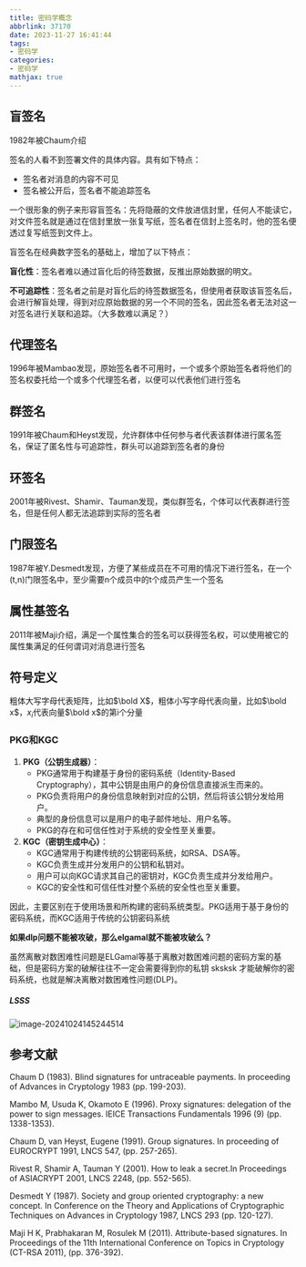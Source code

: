 ```yaml
---
title: 密码学概念
abbrlink: 37170
date: 2023-11-27 16:41:44
tags:
- 密码学
categories:
- 密码学
mathjax: true
---
```

## 盲签名

1982年被Chaum介绍

签名的人看不到签署文件的具体内容。具有如下特点：

- 签名者对消息的内容不可见
- 签名被公开后，签名者不能追踪签名

一个很形象的例子来形容盲签名：先将隐蔽的文件放进信封里，任何人不能读它，对文件签名就是通过在信封里放一张复写纸，签名者在信封上签名时，他的签名便透过复写纸签到文件上。

盲签名在经典数字签名的基础上，增加了以下特点：

**盲化性**：签名者难以通过盲化后的待签数据，反推出原始数据的明文。

**不可追踪性**：签名者之前是对盲化后的待签数据签名，但使用者获取该盲签名后，会进行解盲处理，得到对应原始数据的另一个不同的签名，因此签名者无法对这一对签名进行关联和追踪。（大多数难以满足？）

<!--more-->

## 代理签名

1996年被Mambao发现，原始签名者不可用时，一个或多个原始签名者将他们的签名权委托给一个或多个代理签名者，以便可以代表他们进行签名

## 群签名

1991年被Chaum和Heyst发现，允许群体中任何参与者代表该群体进行匿名签名，保证了匿名性与可追踪性，群头可以追踪到签名者的身份

## 环签名

2001年被Rivest、Shamir、Tauman发现，类似群签名，个体可以代表群进行签名，但是任何人都无法追踪到实际的签名者

## 门限签名

1987年被Y.Desmedt发现，方便了某些成员在不可用的情况下进行签名，在一个(t,n)门限签名中，至少需要n个成员中的t个成员产生一个签名

## 属性基签名

2011年被Maji介绍，满足一个属性集合的签名可以获得签名权，可以使用被它的属性集满足的任何谓词对消息进行签名

## 符号定义

粗体大写字母代表矩阵，比如$\bold X$，粗体小写字母代表向量，比如$\bold x$，$x_i$代表向量$\bold x$的第i个分量

### PKG和KGC

1. **PKG（公钥生成器）**：
   - PKG通常用于构建基于身份的密码系统（Identity-Based Cryptography），其中公钥是由用户的身份信息直接派生而来的。
   - PKG负责将用户的身份信息映射到对应的公钥，然后将该公钥分发给用户。
   - 典型的身份信息可以是用户的电子邮件地址、用户名等。
   - PKG的存在和可信任性对于系统的安全性至关重要。
2. **KGC（密钥生成中心）**：
   - KGC通常用于构建传统的公钥密码系统，如RSA、DSA等。
   - KGC负责生成并分发用户的公钥和私钥对。
   - 用户可以向KGC请求其自己的密钥对，KGC负责生成并分发给用户。
   - KGC的安全性和可信任性对整个系统的安全性也至关重要。

因此，主要区别在于使用场景和所构建的密码系统类型。PKG适用于基于身份的密码系统，而KGC适用于传统的公钥密码系统



**如果dlp问题不能被攻破，那么elgamal就不能被攻破么？**

虽然离散对数困难性问题是ELGamal等基于离散对数困难问题的密码方案的基础，但是密码方案的破解往往不一定会需要得到你的私钥 sksksk 才能破解你的密码系统，也就是解决离散对数困难性问题(DLP)。

##### LSSS

![image-20241024145244514](https://s2.loli.net/2024/12/01/e6o1YNKtxCs8PRQ.png)

## 参考文献

Chaum D (1983). Blind signatures for untraceable payments. In proceeding of Advances in Cryptology 1983 (pp. 199-203).

Mambo M, Usuda K, Okamoto E (1996). Proxy signatures: delegation of the power to sign messages. IEICE Transactions Fundamentals 1996 (9) (pp. 1338-1353).

Chaum D, van Heyst, Eugene (1991). Group signatures. In proceeding of EUROCRYPT 1991, LNCS 547, (pp. 257-265).

Rivest R, Shamir A, Tauman Y (2001). How to leak a secret.In Proceedings of ASIACRYPT 2001, LNCS 2248, (pp. 552-565).

Desmedt Y (1987). Society and group oriented cryptography: a new concept. In Conference on the Theory and Applications of Cryptographic Techniques on Advances in Cryptology 1987, LNCS 293 (pp. 120-127).

Maji H K, Prabhakaran M, Rosulek M (2011). Attribute-based signatures. In Proceedings of the 11th International Conference on Topics in Cryptology (CT-RSA 2011), (pp. 376-392).

